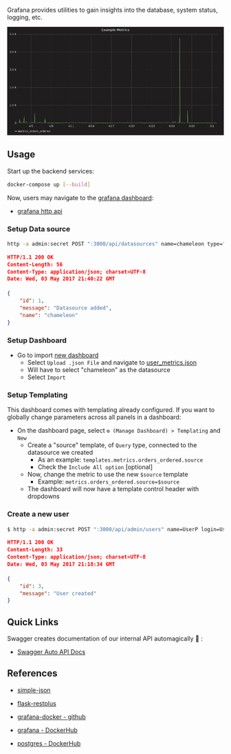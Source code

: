 
Grafana provides utilities to gain insights into the database, system status, logging, etc.

![Image of metrics](docs/new-dashboard-example.png)

## Usage

Start up the backend services:
```bash
docker-compose up [--build]
```

Now, users may navigate to the [grafana dashboard](http://127.0.0.1:3000/):

* [grafana http api](http://docs.grafana.org/http_api/)
### Setup Data source
```bash
http -a admin:secret POST ":3000/api/datasources" name=chameleon type="grafana-simple-json-datasource" url="http://chameleon:5445/api/" access="proxy" basicAuth:=false
```
```json
HTTP/1.1 200 OK
Content-Length: 56
Content-Type: application/json; charset=UTF-8
Date: Wed, 03 May 2017 21:40:22 GMT

{
    "id": 1, 
    "message": "Datasource added", 
    "name": "chameleon"
}
```

### Setup Dashboard
* Go to import [new dashboard](http://127.0.0.1:3000/dashboard/new?editview=import)
  * Select `Upload .json File` and navigate to [user_metrics.json](dashboards/user_metrics.json)
  * Will have to select "chameleon" as the datasource
  * Select `Import`

### Setup Templating
This dashboard comes with templating already configured. 
If you want to globally change parameters across all panels in a dashboard:
* On the dashboard page, select `⚙ (Manage Dashboard) > Templating` and `New`
  * Create a "source" template, of `Query` type, connected to the datasource we created
    * As an example: `templates.metrics.orders_ordered.source`
    * Check the `Include All option` [optional]
  * Now, change the metric to use the new `$source` template
    * Example: `metrics.orders_ordered.source=$source`
  * The dashboard will now have a template control header with dropdowns


### Create a new user

```bash
$ http -a admin:secret POST ":3000/api/admin/users" name=UserP login=UserP password=pass1
```
```json
HTTP/1.1 200 OK
Content-Length: 33
Content-Type: application/json; charset=UTF-8
Date: Wed, 03 May 2017 21:18:34 GMT

{
    "id": 3, 
    "message": "User created"
}

```

## Quick Links

Swagger creates documentation of our internal API automagically :tada: : 
* [Swagger Auto API Docs](http://127.0.0.1:5445/autodocs)


## References

* [simple-json](https://github.com/grafana/simple-json-datasource)
* [flask-restplus](https://github.com/noirbizarre/flask-restplus)
* [grafana-docker - github](https://github.com/grafana/grafana-docker)

* [grafana - DockerHub](https://hub.docker.com/r/grafana/grafana/)
* [postgres - DockerHub](https://hub.docker.com/_/postgres/)

